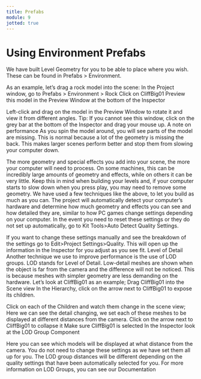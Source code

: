 ```yaml
---
title: Prefabs
module: 9
jotted: true
---
```


# Using Environment Prefabs

We have built Level Geometry for you to be able to place where you wish. These can be found in Prefabs > Environment.

As an example, let’s drag a rock model into the scene:
In the Project window, go to Prefabs > Environment > Rock
Click on CliffBig01
Preview this model in the Preview Window at the bottom of the Inspector

Left-click and drag on the model in the Preview Window to rotate it and view it from different angles.
Tip: If you cannot see this window, click on the grey bar at the bottom of the Inspector and drag your mouse up.
A note on performance
As you spin the model around, you will see parts of the model are missing. This is normal because a lot of the geometry is missing the back. This makes larger scenes perform better and stop them from slowing your computer down.

The more geometry and special effects you add into your scene, the more your computer will need to process. On some machines, this can be incredibly large amounts of geometry and effects, while on others it can be very little. Keep this in mind when building your levels and, if your computer starts to slow down when you press play, you may need to remove some geometry.
We have used a few techniques like the above, to let you build as much as you can. The project will automatically detect your computer’s hardware and determine how much geometry and effects you can see and how detailed they are, similar to how PC games change settings depending on your computer. In the event you need to reset these settings or they do not set up automatically, go to Kit Tools>Auto Detect Quality Settings.

If you want to change these settings manually and see the breakdown of the settings go to Edit>Project Settings>Quality. This will open up the information in the Inspector for you adjust as you see fit.
Level of Detail
Another technique we use to improve performance is the use of LOD groups. LOD stands for Level of Detail. Low-detail meshes are shown when the object is far from the camera and the difference will not be noticed. This is because meshes with simpler geometry are less demanding on the hardware.
Let’s look at CliffBig01 as an example;
Drag CliffBig01 into the Scene view
In the Hierarchy, click on the arrow next to CliffBig01 to expose its children.

Click on each of the Children and watch them change in the scene view;
Here we can see the detail changing, we set each of these meshes to be displayed at different distances from the camera.
Click on the arrow next to CliffBig01 to collapse it
Make sure CliffBig01 is selected
In the Inspector look at the LOD Group Component

Here you can see which models will be displayed at what distance from the camera. You do not need to change these settings as we have set them all up for you. The LOD group distances will be different depending on the quality settings that have been automatically selected for you.
For more information on LOD Groups, you can see our Documentation

